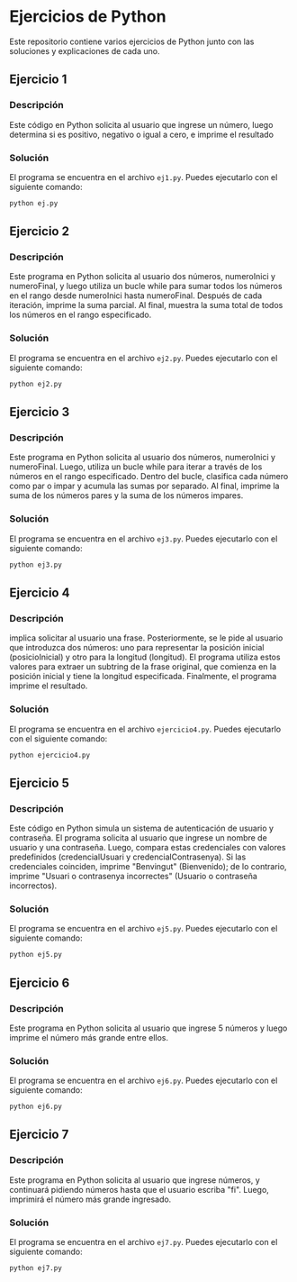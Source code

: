 
# Ejercicios de Python

Este repositorio contiene varios ejercicios de Python junto con las soluciones y explicaciones de cada uno.

## Ejercicio 1

### Descripción
Este código en Python solicita al usuario que ingrese un número, luego determina si es positivo, negativo o igual a cero, e imprime el resultado

### Solución
El programa se encuentra en el archivo `ej1.py`. Puedes ejecutarlo con el siguiente comando:

```bash
python ej.py
```
## Ejercicio 2

### Descripción
Este programa en Python solicita al usuario dos números, numeroInici y numeroFinal, y luego utiliza un bucle while para sumar todos los números en el rango desde numeroInici hasta numeroFinal. Después de cada iteración, imprime la suma parcial. Al final, muestra la suma total de todos los números en el rango especificado.

### Solución
El programa se encuentra en el archivo `ej2.py`. Puedes ejecutarlo con el siguiente comando:

```bash
python ej2.py
```
## Ejercicio 3

### Descripción
Este programa en Python solicita al usuario dos números, numeroInici y numeroFinal. Luego, utiliza un bucle while para iterar a través de los números en el rango especificado. Dentro del bucle, clasifica cada número como par o impar y acumula las sumas por separado. Al final, imprime la suma de los números pares y la suma de los números impares.


### Solución
El programa se encuentra en el archivo `ej3.py`. Puedes ejecutarlo con el siguiente comando:

```bash
python ej3.py
```
## Ejercicio 4

### Descripción
implica solicitar al usuario una frase. Posteriormente, se le pide al usuario que introduzca dos números: uno para representar la posición inicial (posicioInicial) y otro para la longitud (longitud). El programa utiliza estos valores para extraer un subtring de la frase original, que comienza en la posición inicial y tiene la longitud especificada. Finalmente, el programa imprime el resultado.

### Solución
El programa se encuentra en el archivo `ejercicio4.py`. Puedes ejecutarlo con el siguiente comando:

```bash
python ejercicio4.py
```
## Ejercicio 5

### Descripción
Este código en Python simula un sistema de autenticación de usuario y contraseña. El programa solicita al usuario que ingrese un nombre de usuario y una contraseña. Luego, compara estas credenciales con valores predefinidos (credencialUsuari y credencialContrasenya). Si las credenciales coinciden, imprime "Benvingut" (Bienvenido); de lo contrario, imprime "Usuari o contrasenya incorrectes" (Usuario o contraseña incorrectos).

### Solución
El programa se encuentra en el archivo `ej5.py`. Puedes ejecutarlo con el siguiente comando:

```bash
python ej5.py
```
## Ejercicio 6

### Descripción
Este programa en Python solicita al usuario que ingrese 5 números y luego imprime el número más grande entre ellos. 

### Solución
El programa se encuentra en el archivo `ej6.py`. Puedes ejecutarlo con el siguiente comando:

```bash
python ej6.py
```

## Ejercicio 7

### Descripción
Este programa en Python solicita al usuario que ingrese números, y continuará pidiendo números hasta que el usuario escriba "fi". Luego, imprimirá el número más grande ingresado.

### Solución
El programa se encuentra en el archivo `ej7.py`. Puedes ejecutarlo con el siguiente comando:

```bash
python ej7.py
```